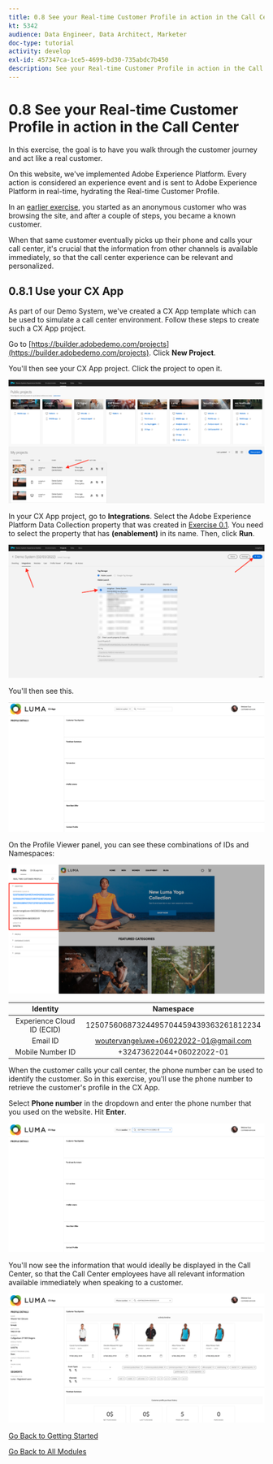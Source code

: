 ```yaml
---
title: 0.8 See your Real-time Customer Profile in action in the Call Center
kt: 5342
audience: Data Engineer, Data Architect, Marketer
doc-type: tutorial
activity: develop
exl-id: 457347ca-1ce5-4699-bd30-735abdc7b450
description: See your Real-time Customer Profile in action in the Call Center
---
```


# 0.8 See your Real-time Customer Profile in action in the Call Center

In this exercise, the goal is to have you walk through the customer journey and act like a real customer.

On this website, we've implemented Adobe Experience Platform. Every action is considered an experience event and is sent to Adobe Experience Platform in real-time, hydrating the Real-time Customer Profile.

In an [earlier exercise](ex5.md), you started as an anonymous customer who was browsing the site, and after a couple of steps, you became a known customer.

When that same customer eventually picks up their phone and calls your call center, it's crucial that the information from other channels is available immediately, so that the call center experience can be relevant and personalized.

## 0.8.1 Use your CX App

As part of our Demo System, we've created a CX App template which can be used to simulate a call center environment. Follow these steps to create such a CX App project.

Go to [https://builder.adobedemo.com/projects](https://builder.adobedemo.com/projects). Click **New Project**.

You'll then see your CX App project. Click the project to open it.

![Demo](../images/cxapp3.png)

In your CX App project, go to **Integrations**. Select the Adobe Experience Platform Data Collection property that was created in [Exercise 0.1](ex1.md). You need to select the property that has **(enablement)** in its name. Then, click **Run**.

![Demo](../images/cxapp4.png)

You'll then see this.

![Demo](../images/cxapp5.png)

On the Profile Viewer panel, you can see these combinations of IDs and Namespaces:

![Customer Profile](../images/identities.png)

|          Identity          |                Namespace               |
| :------------------------: | :------------------------------------: |
| Experience Cloud ID (ECID) | 12507560687324495704459439363261812234 |
|          Email ID          |  woutervangeluwe+06022022-01@gmail.com |
|      Mobile Number ID      |        +32473622044+06022022-01        |

When the customer calls your call center, the phone number can be used to identify the customer. So in this exercise, you'll use the phone number to retrieve the customer's profile in the CX App.

Select **Phone number** in the dropdown and enter the phone number that you used on the website. Hit **Enter**.

![Demo](../images/19.png)

You'll now see the information that would ideally be displayed in the Call Center, so that the Call Center employees have all relevant information available immediately when speaking to a customer.

![Demo](../images/20.png)

[Go Back to Getting Started](./)

[Go Back to All Modules](../)
